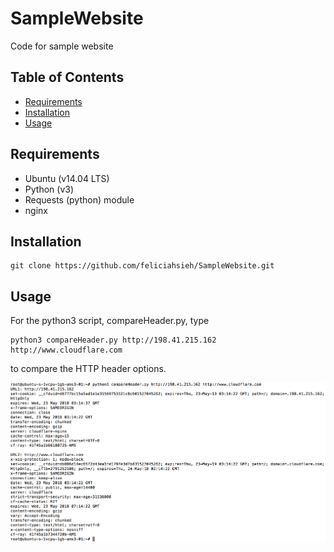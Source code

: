 # SampleWebsite

Code for sample website

## Table of Contents
* [Requirements](#requirements)
* [Installation](#installation)
* [Usage](#usage)

## Requirements
* Ubuntu (v14.04 LTS)
* Python (v3)
* Requests (python) module
* nginx

## Installation
```
git clone https://github.com/feliciahsieh/SampleWebsite.git
```

## Usage
For the python3 script, compareHeader.py, type
```
python3 compareHeader.py http://198.41.215.162 http://www.cloudflare.com
```

to compare the HTTP header options.

<p align="center"><img src="images/compareHeaders.png" width="800px" /></p>
